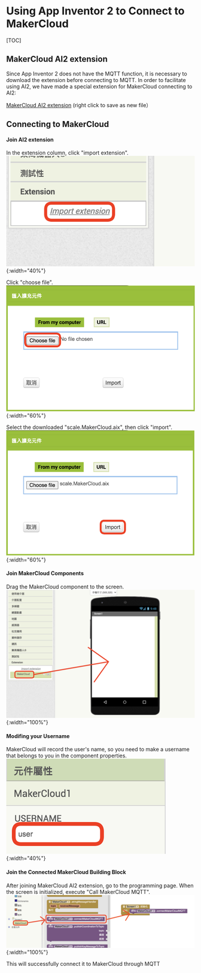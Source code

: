 # Using App Inventor 2 to Connect to MakerCloud

[TOC]

## MakerCloud AI2 extension
Since App Inventor 2 does not have the MQTT function, it is necessary to download the extension before connecting to MQTT.
In order to facilitate using AI2, we have made a special extension for MakerCloud connecting to AI2:

[MakerCloud AI2 extension](extension/scale.MakerCloud.aix) (right click to save as new file）

## Connecting to MakerCloud

#### Join AI2 extension
In the extension column, click "import extension".
![img_1.png](img/img_1.png){:width="40%"}

Click "choose file".
![img_2.png](img/img_2.png){:width="60%"}

Select the downloaded "scale.MakerCloud.aix", then click "import".
![img_3.png](img/img_3.png){:width="60%"}

#### Join MakerCloud Components
Drag the MakerCloud component to the screen.
![img_4.png](img/img_4.png){:width="100%"}

#### Modifing your Username
MakerCloud will record the user's name, so you need to make a username that belongs to you in the component properties.
![img_5.png](img/img_5.png){:width="40%"}

#### Join the Connected MakerCloud Building Block
After joining MakerCloud AI2 extension, go to the programming page.
When the screen is initialized, execute "Call MakerCloud MQTT".
![img_6.png](img/img_6.png){:width="100%"}

This will successfully connect it to MakerCloud through MQTT
